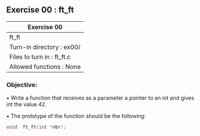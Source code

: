 ## Exercise 00 : ft_ft

|               Exercise 00             |
|---------------------------------------|
|             ft_ft                     |
| Turn-in directory : ex00/             |
| Files to turn in : ft_ft.c            |
| Allowed functions : None              |

 ### Objective: 

• Write a function that receives as a parameter a pointer to an int and gives int the
value 42.

• The prototype of the function should be the following:
```C
void  ft_ft(int *nbr);
```
